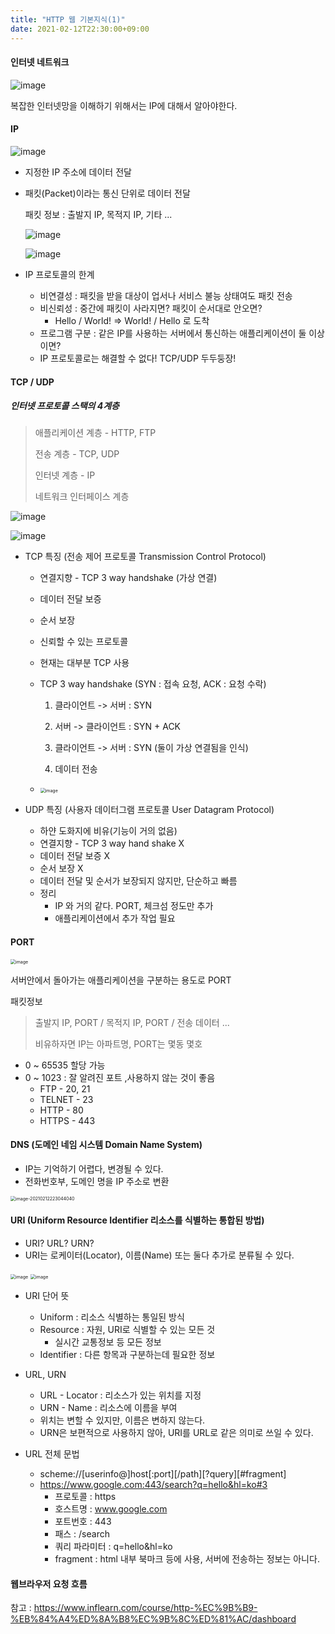 ```yaml
---
title: "HTTP 웹 기본지식(1)"
date: 2021-02-12T22:30:00+09:00
---
```



#### 인터넷 네트워크

![image](https://user-images.githubusercontent.com/66955409/107770274-833b3580-6d7c-11eb-8fef-7ccf0a43d7f9.png)

복잡한 인터넷망을 이해하기 위해서는 IP에 대해서 알아야한다.



#### IP

![image](https://user-images.githubusercontent.com/66955409/107770397-aa920280-6d7c-11eb-95ff-9eb7cb5688b2.png)

* 지정한 IP 주소에 데이터 전달

* 패킷(Packet)이라는 통신 단위로 데이터 전달

  패킷 정보 : 출발지 IP, 목적지 IP, 기타 ...

  ![image](https://user-images.githubusercontent.com/66955409/107770559-f349bb80-6d7c-11eb-8c36-25303d38defe.png)

  ![image](https://user-images.githubusercontent.com/66955409/107770654-17a59800-6d7d-11eb-8665-cc747a71206e.png)



* IP 프로토콜의 한계
  * 비연결성 : 패킷을 받을 대상이 업서나 서비스 불능 상태여도 패킷 전송
  * 비신뢰성 : 중간에 패킷이 사라지면? 패킷이 순서대로 안오면?
    * Hello / World!  =>  World! / Hello 로 도착
  * 프로그램 구분 : 같은 IP를 사용하는 서버에서 통신하는 애플리케이션이 둘 이상이면?
  * IP 프로토콜로는 해결할 수 없다! TCP/UDP 두두둥장!



#### TCP / UDP

##### 인터넷 프로토콜 스택의 4계층

>애플리케이션 계층 - HTTP, FTP
>
>전송 계층 - TCP, UDP
>
>인터넷 계층 - IP
>
>네트워크 인터페이스 계층

![image](https://user-images.githubusercontent.com/66955409/107771585-4e2fe280-6d7e-11eb-97a8-aba2c82b9a34.png)

![image](https://user-images.githubusercontent.com/66955409/107771833-b7aff100-6d7e-11eb-93f8-cd77397ef0d5.png)



* TCP 특징 (전송 제어 프로토콜 Transmission Control Protocol)

  * 연결지향 - TCP 3 way handshake (가상 연결)
  * 데이터 전달 보증
  * 순서 보장
  * 신뢰할 수 있는 프로토콜
  * 현재는 대부분 TCP 사용

  * TCP 3 way handshake (SYN : 접속 요청, ACK : 요청 수락)

    1. 클라이언트 -> 서버 : SYN 

    2. 서버 -> 클라이언트 : SYN + ACK 

    3. 클라이언트 -> 서버 : SYN (둘이 가상 연결됨을 인식)

    4. 데이터 전송

  * <img src="https://user-images.githubusercontent.com/66955409/107772565-bcc17000-6d7f-11eb-8009-c26f7719db80.png" alt="image" style="zoom:50%;" />



* UDP 특징 (사용자 데이터그램 프로토콜 User Datagram Protocol)
  * 하얀 도화지에 비유(기능이 거의 없음)
  * 연결지향 - TCP 3 way hand shake X
  * 데이터 전달 보증 X
  * 순서 보장 X
  * 데이터 전달 및 순서가 보장되지 않지만, 단순하고 빠름
  * 정리
    * IP 와 거의 같다. PORT, 체크섬 정도만 추가
    * 애플리케이션에서 추가 작업 필요



#### PORT

<img src="https://user-images.githubusercontent.com/66955409/107773606-40c82780-6d81-11eb-95ba-5ad6aebe72ab.png" alt="image" style="zoom:50%;" />


서버안에서 돌아가는 애플리케이션을 구분하는 용도로 PORT

패킷정보

>출발지 IP, PORT / 목적지 IP, PORT / 전송 데이터 ...
>
>비유하자면 IP는 아파트명, PORT는 몇동 몇호

* 0 ~ 65535 할당 가능
* 0 ~ 1023 : 잘 알려진 포트 ,사용하지 않는 것이 좋음
  * FTP - 20, 21
  * TELNET - 23
  * HTTP - 80
  * HTTPS - 443



#### DNS (도메인 네임 시스템 Domain Name System)

* IP는 기억하기 어렵다, 변경될 수 있다.
* 전화번호부, 도메인 명을 IP 주소로 변환

<img src="C:\Users\욱창양\AppData\Roaming\Typora\typora-user-images\image-20210212223044040.png" alt="image-20210212223044040" style="zoom:50%;" />





#### URI (Uniform Resource Identifier 리소스를 식별하는 통합된 방법)

* URI? URL? URN?
* URI는 로케이터(Locator), 이름(Name) 또는 둘다 추가로 분류될 수 있다.

<img src="https://user-images.githubusercontent.com/66955409/107774586-8b966f00-6d82-11eb-839c-a2aa03c9d0ac.png" alt="image" style="zoom:50%;" />

<img src="https://user-images.githubusercontent.com/66955409/107774667-a1a42f80-6d82-11eb-9f0c-387d192f3048.png" alt="image" style="zoom:50%;" />

* URI 단어 뜻
  * Uniform : 리소스 식별하는 통일된 방식
  * Resource : 자원, URI로 식별할 수 있는 모든 것 
    * 실시간 교통정보 등 모든 정보
  * Identifier : 다른 항목과 구분하는데 필요한 정보
* URL, URN
  * URL - Locator : 리소스가 있는 위치를 지정
  * URN - Name : 리소스에 이름을 부여
  * 위치는 변할 수 있지만, 이름은 변하지 않는다.
  * URN은 보편적으로 사용하지 않아, URI를 URL로 같은 의미로 쓰일 수 있다.

* URL 전체 문법
  * scheme://[userinfo@]host\[:port]\[/path]\[?query][#fragment]
  * https://www.google.com:443/search?q=hello&hl=ko#3
    * 프로토콜 : https
    * 호스트명 : www.google.com
    * 포트번호 : 443
    * 패스 : /search
    * 쿼리 파라미터 : q=hello&hl=ko
    * fragment : html 내부 북마크 등에 사용, 서버에 전송하는 정보는 아니다.



#### 웹브라우저 요청 흐름











참고 : https://www.inflearn.com/course/http-%EC%9B%B9-%EB%84%A4%ED%8A%B8%EC%9B%8C%ED%81%AC/dashboard